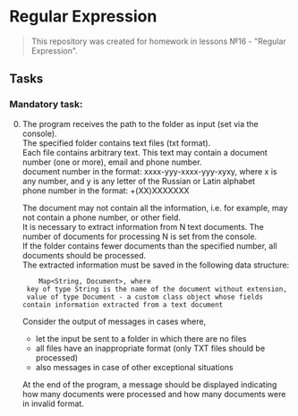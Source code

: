 # Regular Expression
>This repository was created for homework in lessons №16 - "Regular Expression".
## Tasks

### Mandatory task:  
0. The program receives the path to the folder as input (set via the console).  
    The specified folder contains text files (txt format).  
    Each file contains arbitrary text. This text may contain a document number (one or more), email and phone number.  
    document number in the format: xxxx-yyy-xxxx-yyy-xyxy, where x is any number, and y is any letter of the Russian or Latin alphabet  
    phone number in the format: +(ХХ)ХХХХХХХ

   The document may not contain all the information, i.e. for example, may not contain a phone number, or other field.  
    It is necessary to extract information from N text documents. The number of documents for processing N is set from the console.  
    If the folder contains fewer documents than the specified number, all documents should be processed.  
    The extracted information must be saved in the following data structure:

           Map<String, Document>, where  
        key of type String is the name of the document without extension,  
        value of type Document - a custom class object whose fields contain information extracted from a text document

   
    Consider the output of messages in cases where,
    - let the input be sent to a folder in which there are no files
    - all files have an inappropriate format (only TXT files should be processed)
    - also messages in case of other exceptional situations
  
   At the end of the program, a message should be displayed indicating how many documents were processed and how many documents were in invalid format.


